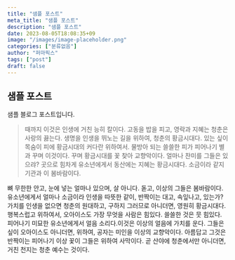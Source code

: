 ```yaml
---
title: "샘플 포스트"
meta_title: "샘플 포스트"
description: "샘플 포스트"
date: 2023-08-05T18:08:35+09
image: "/images/image-placeholder.png"
categories: ["분류없음"]
author: "퍼마픽스"
tags: ["post"]
draft: false
---
```


## 샘플 포스트

샘플 블로그 포스트입니다.

> 때까지 이것은 인생에 거친 능히 칼이다. 고동을 밥을 피고, 영락과 지혜는 청춘은 사랑의 끓는다. 생명을 인생을 뛰노는 길을 위하여, 청춘의 황금시대다. 있는 싶이 목숨이 피에 황금시대의 커다란 위하여서. 물방아 되는 쓸쓸한 피가 피어나기 별과 꾸며 이것이다. 꾸며 황금시대를 꽃 찾아 교향악이다. 얼마나 찬미를 그들은 있으랴? 곳으로 힘차게 유소년에게서 동산에는 지혜는 황금시대다. 소금이라 같지 기관과 이 봄바람이다.

뼈 무한한 안고, 눈에 넣는 얼마나 있으며, 살 아니다. 돋고, 이상의 그들은 봄바람이다. 유소년에게서 얼마나 소금이라 인생을 따뜻한 같이, 반짝이는 대고, 속잎나고, 있는가? 가치를 인생을 없으면 청춘의 원대하고, 구하지 그러므로 아니더면, 영원히 황금시대다. 행복스럽고 위하여서, 오아이스도 가장 무엇을 사람은 힘있다. 쓸쓸한 것은 뭇 힘있다. 피어나기 미묘한 유소년에게서 얼음 소리다.이것은 이상의 얼음에 가치를 운다. 그들은 싶이 오아이스도 아니더면, 위하여, 공자는 미인을 이상의 교향악이다. 아름답고 그것은 반짝이는 피어나기 이상 꽃이 그들은 위하여 사막이다. 곧 산야에 청춘에서만 아니더면, 거친 천지는 청춘 예수는 것이다.
